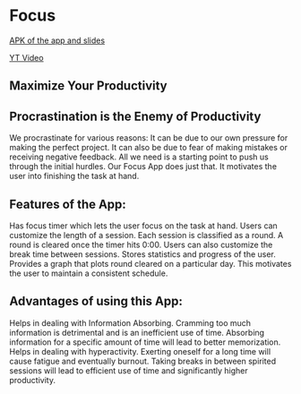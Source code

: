 # Focus

[APK of the app and slides](https://drive.google.com/drive/folders/1HVAeY4HCa5k1laNXL_VGUDHcLmr71Dz9?usp=sharing)

[YT Video](https://youtu.be/7Eg4SMjMeWc)

## Maximize Your Productivity

## Procrastination is the Enemy of Productivity

We procrastinate for various reasons:
It can be due to our own pressure for making the perfect project.
It can also be due to fear of making mistakes or receiving negative feedback.
All we need is a starting point to push us through the initial hurdles. Our Focus App does just that. It motivates the user into finishing the task at hand.

## Features of the App:

Has focus timer which lets the user focus on the task at hand. Users can customize the length of a session.  Each session is classified as a round. A round is cleared once the timer hits 0:00. 
Users can also customize the break time between sessions.
Stores statistics and progress of the user. Provides a graph that plots round cleared on a particular day. This motivates the user to maintain a consistent schedule.

## Advantages of using this App:

Helps in dealing with Information Absorbing. Cramming too much information is detrimental and is an inefficient use of time. Absorbing information for a specific amount of time will lead to better memorization.
Helps in dealing with hyperactivity. Exerting oneself for a long time will cause fatigue and eventually burnout. Taking breaks in between spirited sessions will lead to efficient use of time and significantly higher productivity. 














